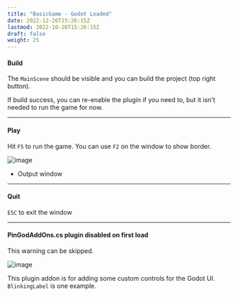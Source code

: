 ```yaml
---
title: "BasicGame - Godot Loaded"
date: 2022-12-26T15:26:15Z
lastmod: 2022-10-26T15:26:15Z
draft: false
weight: 25
---
```


#### Build

The `MainScene` should be visible and you can build the project (top right button).

If build success, you can re-enable the plugin if you need to, but it isn't needed to run the game for now.

---

#### Play

Hit `F5` to run the game. You can use `F2` on the window to show border.

![image](../../images/basicgame-initialrun.jpg)

- Output window

---

#### Quit

`ESC` to exit the window

---

#### PinGodAddOns.cs plugin disabled on first load

This warning can be skipped. 

![image](../../images/basicgame-pingodaddons-a.jpg)

This plugin addon is for adding some custom controls for the Godot UI. `BlinkingLabel` is one example.